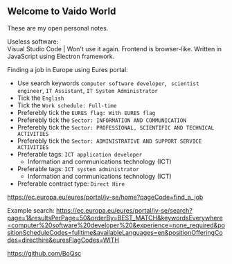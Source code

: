 ## Welcome to Vaido World

These are my open personal notes.

Useless software:  
Visual Studio Code | Won't use it again. Frontend is browser-like. Written in JavaScript using Electron framework.
  
Finding a job in Europe using Eures portal:  
* Use search keywords `computer software developer`, ` scientist engineer`,  `IT Assistant`, `IT System Administrator`  
* Tick the `English`  
* Tick the `Work schedule: Full-time`  
* Preferebly tick the `EURES flag: With EURES flag`  
* Preferebly tick the `Sector: INFORMATION AND COMMUNICATION`  
* Preferebly tick the `Sector: PROFESSIONAL, SCIENTIFIC AND TECHNICAL ACTIVITIES`  
* Preferebly tick the `Sector: ADMINISTRATIVE AND SUPPORT SERVICE ACTIVITIES`  
* Preferable tags: `ICT application developer`
  * Information and communications technology (ICT)
* Preferable tags: `ICT system administrator`
  * Information and communications technology (ICT)
* Preferable contract type: `Direct Hire`

https://ec.europa.eu/eures/portal/jv-se/home?pageCode=find_a_job

Example search:
https://ec.europa.eu/eures/portal/jv-se/search?page=1&resultsPerPage=50&orderBy=BEST_MATCH&keywordsEverywhere=computer%20software%20developer%20&experience=none_required&positionScheduleCodes=fulltime&availableLanguages=en&positionOfferingCodes=directhire&euresFlagCodes=WITH


https://github.com/BoQsc
